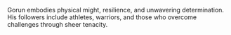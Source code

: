 Gorun embodies physical might, resilience, and unwavering determination. His followers include athletes, warriors, and those who overcome challenges through sheer tenacity.